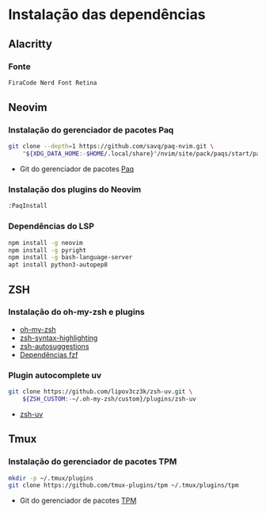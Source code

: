 # Instalação das dependências

## Alacritty

### Fonte

```sh
FiraCode Nerd Font Retina
```

## Neovim

### Instalação do gerenciador de pacotes Paq

```sh
git clone --depth=1 https://github.com/savq/paq-nvim.git \
    "${XDG_DATA_HOME:-$HOME/.local/share}"/nvim/site/pack/paqs/start/paq-nvim
```

* Git do gerenciador de pacotes [Paq](https://github.com/savq/paq-nvim)

### Instalação dos plugins do Neovim

```sh
:PaqInstall
```

### Dependências do LSP

```sh
npm install -g neovim
npm install -g pyright
npm install -g bash-language-server
apt install python3-autopep8
```

## ZSH

### Instalação do oh-my-zsh e plugins
* [oh-my-zsh](https://github.com/robbyrussell/oh-my-zsh)
* [zsh-syntax-highlighting](https://github.com/zsh-users/zsh-syntax-highlighting/blob/master/INSTALL.md)
* [zsh-autosuggestions](https://github.com/zsh-users/zsh-autosuggestions/blob/master/INSTALL.md)
* [Dependências fzf](https://github.com/junegunn/fzf#using-git)

### Plugin autocomplete uv

```sh
git clone https://github.com/lipov3cz3k/zsh-uv.git \
    ${ZSH_CUSTOM:-~/.oh-my-zsh/custom}/plugins/zsh-uv
```

* [zsh-uv](https://github.com/lipov3cz3k/zsh-uv)

## Tmux

### Instalação do gerenciador de pacotes TPM

```sh
mkdir -p ~/.tmux/plugins
git clone https://github.com/tmux-plugins/tpm ~/.tmux/plugins/tpm
```

* Git do gerenciador de pacotes [TPM](https://github.com/tmux-plugins/tpm)
